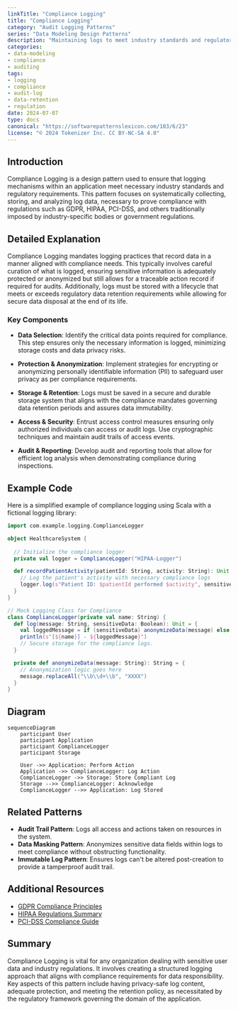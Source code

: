 ```yaml
---
linkTitle: "Compliance Logging"
title: "Compliance Logging"
category: "Audit Logging Patterns"
series: "Data Modeling Design Patterns"
description: "Maintaining logs to meet industry standards and regulatory compliance by systematically collecting, storing, and analyzing log data for adherence to relevant regulations."
categories:
- data-modeling
- compliance
- auditing
tags:
- logging
- compliance
- audit-log
- data-retention
- regulation
date: 2024-07-07
type: docs
canonical: "https://softwarepatternslexicon.com/103/6/23"
license: "© 2024 Tokenizer Inc. CC BY-NC-SA 4.0"
---
```


## Introduction

Compliance Logging is a design pattern used to ensure that logging mechanisms within an application meet necessary industry standards and regulatory requirements. This pattern focuses on systematically collecting, storing, and analyzing log data, necessary to prove compliance with regulations such as GDPR, HIPAA, PCI-DSS, and others traditionally imposed by industry-specific bodies or government regulations.

## Detailed Explanation

Compliance Logging mandates logging practices that record data in a manner aligned with compliance needs. This typically involves careful curation of what is logged, ensuring sensitive information is adequately protected or anonymized but still allows for a traceable action record if required for audits. Additionally, logs must be stored with a lifecycle that meets or exceeds regulatory data retention requirements while allowing for secure data disposal at the end of its life.

### Key Components

- **Data Selection**: Identify the critical data points required for compliance. This step ensures only the necessary information is logged, minimizing storage costs and data privacy risks.
  
- **Protection & Anonymization**: Implement strategies for encrypting or anonymizing personally identifiable information (PII) to safeguard user privacy as per compliance requirements.

- **Storage & Retention**: Logs must be saved in a secure and durable storage system that aligns with the compliance mandates governing data retention periods and assures data immutability.

- **Access & Security**: Entrust access control measures ensuring only authorized individuals can access or audit logs. Use cryptographic techniques and maintain audit trails of access events.

- **Audit & Reporting**: Develop audit and reporting tools that allow for efficient log analysis when demonstrating compliance during inspections.

## Example Code

Here is a simplified example of compliance logging using Scala with a fictional logging library:

```scala
import com.example.logging.ComplianceLogger

object HealthcareSystem {
  
  // Initialize the compliance logger
  private val logger = ComplianceLogger("HIPAA-Logger")

  def recordPatientActivity(patientId: String, activity: String): Unit = {
    // Log the patient's activity with necessary compliance logs
    logger.log(s"Patient ID: $patientId performed $activity", sensitiveData = true)
  }
}

// Mock Logging Class for Compliance
class ComplianceLogger(private val name: String) {
  def log(message: String, sensitiveData: Boolean): Unit = {
    val loggedMessage = if (sensitiveData) anonymizeData(message) else message
    println(s"[${name}] - ${loggedMessage}")
    // Secure storage for the compliance logs.
  }

  private def anonymizeData(message: String): String = {
    // Anonymization logic goes here
    message.replaceAll("\\b\\d+\\b", "XXXX")
  }
}
```

## Diagram

```mermaid
sequenceDiagram
    participant User
    participant Application
    participant ComplianceLogger
    participant Storage

    User ->> Application: Perform Action
    Application ->> ComplianceLogger: Log Action
    ComplianceLogger ->> Storage: Store Compliant Log
    Storage -->> ComplianceLogger: Acknowledge
    ComplianceLogger -->> Application: Log Stored
```

## Related Patterns

- **Audit Trail Pattern**: Logs all access and actions taken on resources in the system.
- **Data Masking Pattern**: Anonymizes sensitive data fields within logs to meet compliance without obstructing functionality.
- **Immutable Log Pattern**: Ensures logs can't be altered post-creation to provide a tamperproof audit trail.

## Additional Resources

- [GDPR Compliance Principles](https://gdpr.eu/)
- [HIPAA Regulations Summary](https://www.hhs.gov/hipaa/index.html)
- [PCI-DSS Compliance Guide](https://www.pcisecuritystandards.org/)

## Summary

Compliance Logging is vital for any organization dealing with sensitive user data and industry regulations. It involves creating a structured logging approach that aligns with compliance requirements for data responsibility. Key aspects of this pattern include having privacy-safe log content, adequate protection, and meeting the retention policy, as necessitated by the regulatory framework governing the domain of the application.
